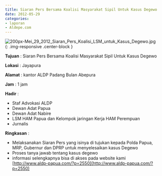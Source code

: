 ```yaml
---
title: Siaran Pers Bersama Koalisi Masyarakat Sipil Untuk Kasus Degewo
date: 2012-05-29
categories:
- laporan
- Aldepe.com
---
```

![200px-Mei_29_2012_Siaran_Pers_Koalisi_LSM_untuk_Kasus_Degewo.jpg](/uploads/200px-Mei_29_2012_Siaran_Pers_Koalisi_LSM_untuk_Kasus_Degewo.jpg){: .img-responsive .center-block }

**Tujuan** : Siaran Pers Bersama Koalisi Masyarakat Sipil Untuk Kasus Degewo

**Lokasi** : Jayapura

**Alamat** : 	kantor ALDP Padang Bulan Abepura

**Jam** : 1 jam

**Hadir** : 
* Staf Advokasi ALDP
* Dewan Adat Papua
* Dewan Adat Nabire
* LSM HAM Papua dan Kelompok jaringan Kerja HAM Perempuan
* Jurnalis

**Ringkasan** : 
* Melaksanakan Siaran Pers yang isinya di tujukan kepada Polda Papua, MRP, Gubernur dan DPRP untuk menyelesaikan kasus Degewo
* Proses tanya jawab tentang kasus degewo
* informasi selengkapnya bisa di akses pada website kami [http://www.aldp-papua.com/?p=2550](http://www.aldp-papua.com/?p=2550)
